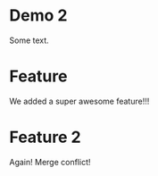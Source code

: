 # Demo 2

Some text.

# Feature

We added a super awesome feature!!!

# Feature 2

Again!
Merge conflict!
